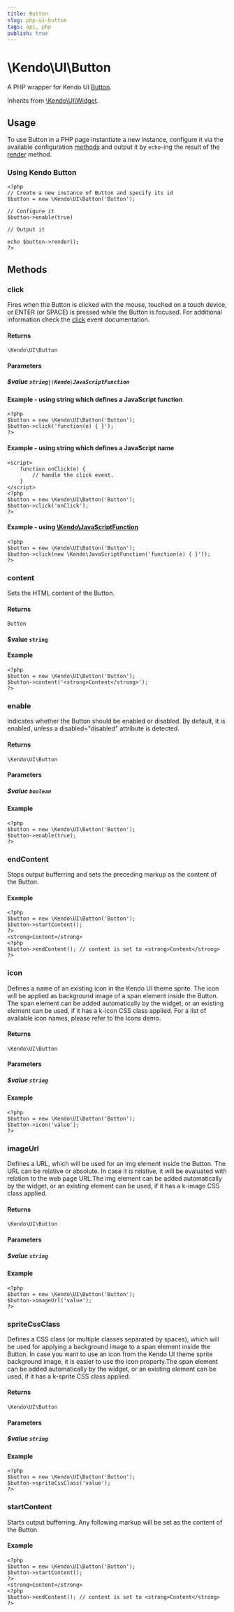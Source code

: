```yaml
---
title: Button
slug: php-ui-button
tags: api, php
publish: true
---
```


# \Kendo\UI\Button

A PHP wrapper for Kendo UI [Button](/api/web/button).

Inherits from [\Kendo\UI\Widget](/api/wrappers/php/Kendo/UI/Widget).

## Usage

To use Button in a PHP page instantiate a new instance, configure it via the available
configuration [methods](#methods) and output it by `echo`-ing the result of the [render](/api/wrappers/php/Kendo/UI/Widget#render) method.

### Using Kendo Button

    <?php
    // Create a new instance of Button and specify its id
    $button = new \Kendo\UI\Button('Button');

    // Configure it
    $button->enable(true)

    // Output it

    echo $button->render();
    ?>


## Methods

### click
Fires when the Button is clicked with the mouse, touched on a touch device, or ENTER (or SPACE) is pressed while the Button is focused.
For additional information check the [click](/api/web/button#events-click) event documentation.

#### Returns
`\Kendo\UI\Button`

#### Parameters

##### $value `string|\Kendo\JavaScriptFunction`

#### Example - using string which defines a JavaScript function

    <?php
    $button = new \Kendo\UI\Button('Button');
    $button->click('function(e) { }');
    ?>

#### Example - using string which defines a JavaScript name
    <script>
        function onClick(e) {
            // handle the click event.
        }
    </script>
    <?php
    $button = new \Kendo\UI\Button('Button');
    $button->click('onClick');
    ?>

#### Example - using [\Kendo\JavaScriptFunction](/api/wrappers/php/kendo/javascriptfunction)

    <?php
    $button = new \Kendo\UI\Button('Button');
    $button->click(new \Kendo\JavaScriptFunction('function(e) { }'));
    ?>

### content

Sets the HTML content of the Button.

#### Returns

`Button`

#### $value `string`

#### Example

    <?php
    $button = new \Kendo\UI\Button('Button');
    $button->content('<strong>Content</strong>');
    ?>


### enable
Indicates whether the Button should be enabled or disabled. By default, it is enabled, unless a disabled="disabled" attribute is detected.

#### Returns
`\Kendo\UI\Button`

#### Parameters

##### $value `boolean`



#### Example 
    <?php
    $button = new \Kendo\UI\Button('Button');
    $button->enable(true);
    ?>

### endContent

Stops output bufferring and sets the preceding markup as the content of the Button.

#### Example

    <?php
    $button = new \Kendo\UI\Button('Button');
    $button->startContent();
    ?>
    <strong>Content</strong>
    <?php
    $button->endContent(); // content is set to <strong>Content</strong>
    ?>

### icon
Defines a name of an existing icon in the Kendo UI theme sprite. The icon will be applied as background image of a span element inside the Button.
The span element can be added automatically by the widget, or an existing element can be used, if it has a k-icon CSS class applied.
For a list of available icon names, please refer to the Icons demo.

#### Returns
`\Kendo\UI\Button`

#### Parameters

##### $value `string`



#### Example 
    <?php
    $button = new \Kendo\UI\Button('Button');
    $button->icon('value');
    ?>

### imageUrl
Defines a URL, which will be used for an img element inside the Button. The URL can be relative or absolute. In case it is relative, it will be evaluated with relation to the web page URL.The img element can be added automatically by the widget, or an existing element can be used, if it has a k-image CSS class applied.

#### Returns
`\Kendo\UI\Button`

#### Parameters

##### $value `string`



#### Example 
    <?php
    $button = new \Kendo\UI\Button('Button');
    $button->imageUrl('value');
    ?>

### spriteCssClass
Defines a CSS class (or multiple classes separated by spaces), which will be used for applying a background image to a span element inside the Button.
In case you want to use an icon from the Kendo UI theme sprite background image, it is easier to use the icon property.The span element can be added automatically by the widget, or an existing element can be used, if it has a k-sprite CSS class applied.

#### Returns
`\Kendo\UI\Button`

#### Parameters

##### $value `string`



#### Example 
    <?php
    $button = new \Kendo\UI\Button('Button');
    $button->spriteCssClass('value');
    ?>

### startContent

Starts output bufferring. Any following markup will be set as the content of the Button.

#### Example

    <?php
    $button = new \Kendo\UI\Button('Button');
    $button->startContent();
    ?>
    <strong>Content</strong>
    <?php
    $button->endContent(); // content is set to <strong>Content</strong>
    ?>


